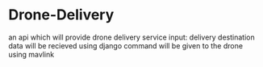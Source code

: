 # Drone-Delivery
an api which will provide drone delivery service 
input: delivery destination
data will be recieved using django
command will be given to the drone using mavlink
